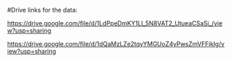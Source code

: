  #Drive links for the data:
 
https://drive.google.com/file/d/1LdPpeDmKY1LI_5N8VAT2_UtueaCSaSi_/view?usp=sharing

https://drive.google.com/file/d/1dQaMzLZe2tqyYMGUoZ4yPwsZmVFFjkIg/view?usp=sharing
